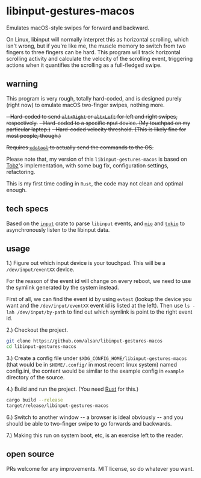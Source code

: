 # libinput-gestures-macos

Emulates macOS-style swipes for forward and backward.

On Linux, libinput will normally interpret this as horizontal scrolling, which isn't wrong, but if you're like me, the muscle memory to switch from two fingers to three fingers can be hard.  This program will track horizontal scrolling activity and calculate the velocity of the scrolling event, triggering actions when it quantifies the scrolling as a full-fledged swipe.

## warning

This program is very rough, totally hard-coded, and is designed purely (right now) to emulate macOS two-finger swipes, nothing more.

~~- Hard-coded to send `alt+Right` or `alt+Left` for left and right swipes, respectively.~~
~~- Hard-coded to a specific nput device. (My touchpad on my particular laptop.)~~
~~- Hard-coded velocity threshold. (This is likely fine for most people, though.)~~

~~Requires [`xdotool`](https://github.com/jordansissel/xdotool) to actually send the commands to the OS.~~

Please note that, my version of this `libinput-gestures-macos` is based on [Tobz](https://github.com/tobz/libinput-gestures-macos)'s implementation, with some bug fix, configuration settings, refactoring.

This is my first time coding in `Rust`, the code may not clean and optimal enough.

## tech specs

Based on the [`input`](https://github.com/Smithay/input.rs) crate to parse `libinput` events, and [`mio`](https://github.com/tokio-rs/mio) and [`tokio`](https://github.com/tokio-rs/tokio) to asynchronously listen to the libinput data.

## usage

1.) Figure out which input device is your touchpad. This will be a `/dev/input/eventXX` device.

For the reason of the event id will change on every reboot, we need to use the symlink generated by the system instead.

First of all, we can find the event id by using `evtest` (lookup the device you want and the `/dev/input/eventXX` event id is listed at the left). Then use `ls -lah /dev/input/by-path` to find out which symlink is point to the right event id.

2.) Checkout the project.

```bash
git clone https://github.com/alsan/libinput-gestures-macos
cd libinput-gestures-macos
```

3.) Create a config file under `$XDG_CONFIG_HOME/libinput-gestures-macos` (that would be in `$HOME/.config/` in most recent linux system) named config.ini, the content would be similar to the example config in `example` directory of the source.

4.) Build and run the project.  (You need [Rust](https://www.rust-lang.org/tools/install) for this.)

```bash
cargo build --release
target/release/libinput-gestures-macos
```

6.) Switch to another window -- a browser is ideal obviously -- and you should be able to two-finger swipe to go forwards and backwards.

7.) Making this run on system boot, etc, is an exercise left to the reader.

## open source

PRs welcome for any improvements.  MIT license, so do whatever you want.
